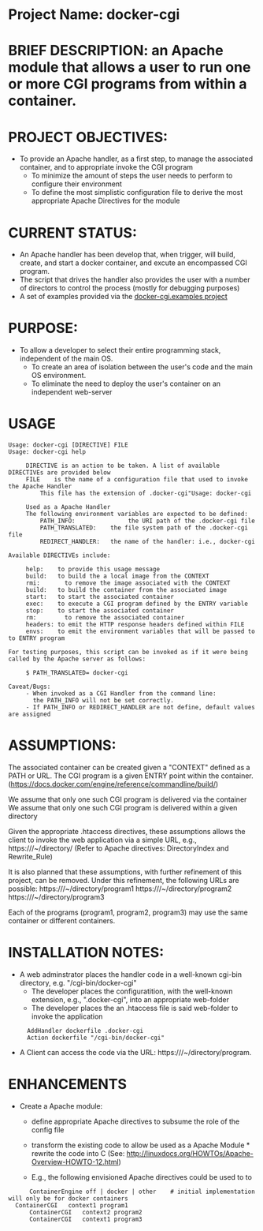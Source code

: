 # Project Name: docker-cgi

# BRIEF DESCRIPTION: an Apache module that allows a user to run one or more CGI programs from within a container.

# PROJECT OBJECTIVES:
  * To provide an Apache handler, as a first step, to manage the associated container, and to appropriate invoke the CGI program
	* To minimize the amount of steps the user needs to perform to configure their environment
	* To define the most simplistic configuration file to derive the most appropriate Apache Directives for the module

# CURRENT STATUS:
  * An Apache handler has been develop that, when trigger, will build, create, and start a docker container, and excute an encompassed CGI program.
  * The script that drives the handler also provides the user with a number of directors to control the process (mostly for debugging purposes)
  * A set of examples provided via the [docker-cgi.examples project](https://github.com/csuntechlab/docker-cgi.examples) 

# PURPOSE:
  * To allow a developer to select their entire programming stack, independent of the main OS.
	* To create an area of isolation between the user's code and the main OS environment.
	* To eliminate the need to deploy the user's container on an independent web-server

# USAGE
```$ ./docker-cgi help ../docker-cgi.examples/cat.docker-cgi
Usage: docker-cgi [DIRECTIVE] FILE
Usage: docker-cgi help

	 DIRECTIVE is an action to be taken. A list of available DIRECTIVEs are provided below
	 FILE	 is the name of a configuration file that used to invoke the Apache Handler
		 This file has the extension of .docker-cgi"Usage: docker-cgi

	 Used as a Apache Handler
	 The following environment variables are expected to be defined:
		 PATH_INFO:		          the URI path of the .docker-cgi file
		 PATH_TRANSLATED:    the file system path of the .docker-cgi file
		 REDIRECT_HANDLER:   the name of the handler: i.e., docker-cgi

Available DIRECTIVEs include:

	 help:	  to provide this usage message
	 build:	  to build the a local image from the CONTEXT
	 rmi:	    to remove the image associated with the CONTEXT
	 build:	  to build the container from the associated image
	 start:	  to start the associated container
	 exec:	  to execute a CGI program defined by the ENTRY variable
	 stop:	  to start the associated container
	 rm:	    to remove the associated container
	 headers: to emit the HTTP response headers defined within FILE
	 envs:	  to emit the environment variables that will be passed to to ENTRY program

For testing purposes, this script can be invoked as if it were being called by the Apache server as follows:

	 $ PATH_TRANSLATED= docker-cgi 

Caveat/Bugs:
	 - When invoked as a CGI Handler from the command line:
	   the PATH_INFO will not be set correctly.
	 - If PATH_INFO or REDIRECT_HANDLER are not define, default values are assigned
```

# ASSUMPTIONS:
  The associated container can be created given a "CONTEXT" defined as a PATH or URL.
	The CGI program is a given ENTRY point within the container.
		(https://docs.docker.com/engine/reference/commandline/build/)

  We assume that only one such CGI program is delivered via the container
	We assume that only one such CGI program is delivered within a given directory

  Given the appropriate .htaccess directives, these assumptions allows the client 
	to invoke the web application via a simple URL, e.g., https:///~/directory/
	(Refer to Apache directives: DirectoryIndex and Rewrite_Rule)

  It is also planned that these assumptions, with further refinement of this project, can be removed.
	Under this refinement, the following URLs are possible:
		https:///~/directory/program1
		https:///~/directory/program2
		https:///~/directory/program3

  Each of the programs (program1, program2, program3) may use the same container or different containers.

# INSTALLATION NOTES:
  * A web adminstrator places the handler code in a well-known cgi-bin directory, e.g. "/cgi-bin/docker-cgi"
	* The developer places the configuratition, with the well-known extension, e.g., ".docker-cgi", into an appropriate web-folder
	* The developer places the an .htaccess file is said web-folder to invoke the application
    ```
      AddHandler dockerfile .docker-cgi
      Action dockerfile "/cgi-bin/docker-cgi"
    ```
  * A Client can access the code via the URL: https:///~/directory/program.<extention>

# ENHANCEMENTS
  * Create a Apache module:
    * define appropriate Apache directives to subsume the role of the config file
    * transform the existing code to allow be used as a Apache Module
		    * rewrite the code into C (See: http://linuxdocs.org/HOWTOs/Apache-Overview-HOWTO-12.html)

    *	E.g., the following envisioned Apache directives could be used to to 
  ```
		ContainerEngine off | docker | other    # initial implementation will only be for docker containers
    ContainerCGI   context1 program1			
		ContainerCGI   context2 program2
		ContainerCGI   context1 program3
```

